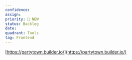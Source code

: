 ```yaml
---
confidence: 
assign: 
priority: 🌟 NEW
status: Backlog
date: 
quadrant: Tools
tag: Frontend
---
```


[https://partytown.builder.io/](https://partytown.builder.io/)

